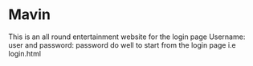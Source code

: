 # Mavin
This is an all round entertainment website
for the login page Username: user and password: password
do well to start from the login page i.e login.html
